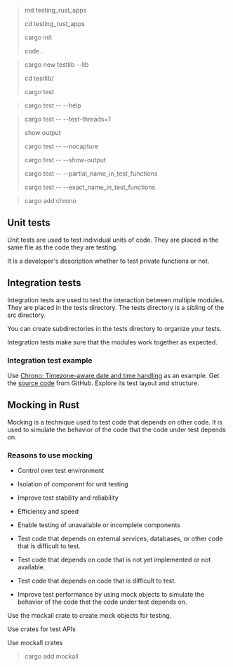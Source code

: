 > md testing_rust_apps
> 
> cd testing_rust_apps
> 
> cargo init
> 
> code .
>

>cargo new testlib --lib
>
>cd testlib/
>
> cargo test
> 


> cargo test -- --help

> cargo test -- --test-threads=1
> 
> show output
> 
> cargo test -- --nocapture
> 
> cargo test -- --show-output
> 
> cargo test -- --partial_name_in_test_functions
> 
> cargo test -- --exact_name_in_test_functions

> cargo add chrono


## Unit tests

Unit tests are used to test individual units of code. They are placed in the same file as the code they are testing.

It is a developer's description whether to test private functions or not. 

## Integration tests

Integration tests are used to test the interaction between multiple modules. They are placed in the tests directory. 
The tests directory is a sibling of the src directory.

You can create subdirectories in the tests directory to organize your tests.

Integration tests make sure that the modules work together as expected.

### Integration test example

Use [Chrono: Timezone-aware date and time handling](https://crates.io/crates/chrono) as an example. Get the [source code](https://github.com/chronotope/chrono) from GitHub. 
Explore its test layout and structure.


## Mocking in Rust

Mocking is a technique used to test code that depends on other code. It is used to simulate the behavior of the code 
that the code under test depends on.

### Reasons to use mocking
- Control over test environment
- Isolation of component for unit testing
- Improve test stability and reliability
- Efficiency and speed
- Enable testing of unavailable or incomplete components

- Test code that depends on external services, databases, or other code that is difficult to test.
- Test code that depends on code that is not yet implemented or not available.
- Test code that depends on code that is difficult to test.
- Improve test performance by using mock objects to simulate the behavior of the code that the code under test depends on.

Use the mockall crate to create mock objects for testing.

Use crates for test APIs

Use mockall crates

> cargo add mockall


